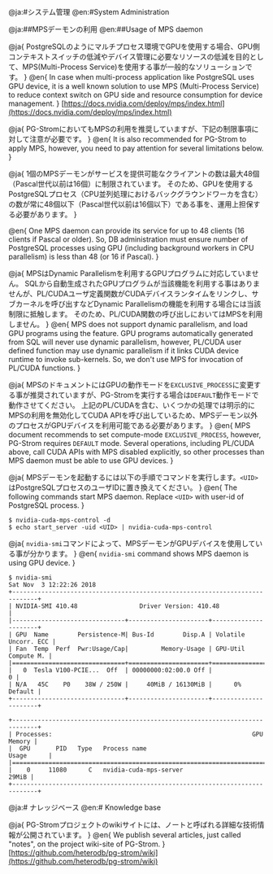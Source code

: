 @ja:#システム管理
@en:#System Administration

<!-- リソース設定などの記述を加えるべき -->

@ja:##MPSデーモンの利用
@en:##Usage of MPS daemon

@ja{
PostgreSQLのようにマルチプロセス環境でGPUを使用する場合、GPU側コンテキストスイッチの低減やデバイス管理に必要なリソースの低減を目的として、MPS(Multi-Process Service)を使用する事が一般的なソリューションです。
}
@en{
In case when multi-process application like PostgreSQL uses GPU device, it is a well known solution to use MPS (Multi-Process Service) to reduce context switch on GPU side and resource consumption for device management.
}
[https://docs.nvidia.com/deploy/mps/index.html](https://docs.nvidia.com/deploy/mps/index.html)

@ja{
PG-StromにおいてもMPSの利用を推奨していますが、下記の制限事項に対して注意が必要です。
}
@en{
It is also recommended for PG-Strom to apply MPS, however, you need to pay attention for several limitations below.
}

@ja{
1個のMPSデーモンがサービスを提供可能なクライアントの数は最大48個（Pascal世代以前は16個）に制限されています。
そのため、GPUを使用するPostgreSQLプロセス（CPU並列処理におけるバックグラウンドワーカを含む）の数が常に48個以下（Pascal世代以前は16個以下）である事を、運用上担保する必要があります。
}

@en{
One MPS daemon can provide its service for up to 48 clients (16 clients if Pascal or older).
So, DB administration must ensure number of PostgreSQL processes using GPU (including background workers in CPU parallelism) is less than 48 (or 16 if Pascal).
}

@ja{
MPSはDynamic Parallelismを利用するGPUプログラムに対応していません。
SQLから自動生成されたGPUプログラムが当該機能を利用する事はありませんが、PL/CUDAユーザ定義関数がCUDAデバイスランタイムをリンクし、サブカーネルを呼び出すなどDynamic Parallelismの機能を利用する場合には当該制限に抵触します。
そのため、PL/CUDA関数の呼び出しにおいてはMPSを利用しません。
}
@en{
MPS does not support dynamic parallelism, and load GPU programs using the feature.
GPU programs automatically generated from SQL will never use dynamic parallelism, however, PL/CUDA user defined function may use dynamic parallelism if it links CUDA device runtime to invoke sub-kernels.
So, we don't use MPS for invocation of PL/CUDA functions.
}

@ja{
MPSのドキュメントにはGPUの動作モードを`EXCLUSIVE_PROCESS`に変更する事が推奨されていますが、PG-Stromを実行する場合は`DEFAULT`動作モードで動作させてください。
上記のPL/CUDAを含む、いくつかの処理では明示的にMPSの利用を無効化してCUDA APIを呼び出しているため、MPSデーモン以外のプロセスがGPUデバイスを利用可能である必要があります。
}
@en{
MPS document recommends to set compute-mode `EXCLUSIVE_PROCESS`, however, PG-Strom requires `DEFAULT` mode.
Several operations, including PL/CUDA above, call CUDA APIs with MPS disabled explicitly, so other processes than MPS daemon must be able to use GPU devices.
}

@ja{
MPSデーモンを起動するには以下の手順でコマンドを実行します。`<UID>`はPostgreSQLプロセスのユーザIDに置き換えてください。
}
@en{
The following commands start MPS daemon. Replace `<UID>` with user-id of PostgreSQL process.
}

```
$ nvidia-cuda-mps-control -d
$ echo start_server -uid <UID> | nvidia-cuda-mps-control
```

@ja{
`nvidia-smi`コマンドによって、MPSデーモンがGPUデバイスを使用している事が分かります。
}
@en{
`nvidia-smi` command shows MPS daemon is using GPU device.
}

```
$ nvidia-smi
Sat Nov  3 12:22:26 2018
+-----------------------------------------------------------------------------+
| NVIDIA-SMI 410.48                 Driver Version: 410.48                    |
|-------------------------------+----------------------+----------------------+
| GPU  Name        Persistence-M| Bus-Id        Disp.A | Volatile Uncorr. ECC |
| Fan  Temp  Perf  Pwr:Usage/Cap|         Memory-Usage | GPU-Util  Compute M. |
|===============================+======================+======================|
|   0  Tesla V100-PCIE...  Off  | 00000000:02:00.0 Off |                    0 |
| N/A   45C    P0    38W / 250W |     40MiB / 16130MiB |      0%      Default |
+-------------------------------+----------------------+----------------------+

+-----------------------------------------------------------------------------+
| Processes:                                                       GPU Memory |
|  GPU       PID   Type   Process name                             Usage      |
|=============================================================================|
|    0     11080      C   nvidia-cuda-mps-server                        29MiB |
+-----------------------------------------------------------------------------+
```

@ja:# ナレッジベース
@en:# Knowledge base

@ja{
PG-Stromプロジェクトのwikiサイトには、ノートと呼ばれる詳細な技術情報が公開されています。
}
@en{
We publish several articles, just called "notes", on the project wiki-site of PG-Strom.
}
[https://github.com/heterodb/pg-strom/wiki](https://github.com/heterodb/pg-strom/wiki)

